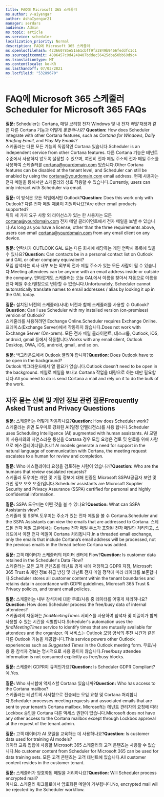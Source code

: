 ```yaml
---
title: FAQ에 Microsoft 365 스케줄러
ms.author: v-aiyengar
author: AshaIyengar21
manager: serdars
audience: Admin
ms.topic: article
ms.service: scheduler
localization_priority: Normal
description: FAQ에 Microsoft 365 스케줄러
ms.openlocfilehash: 423660785e51a61cbff9fa2849b9466feddfc1c1
ms.sourcegitcommit: 4886457c0d4248407bddec56425dba50bb60d9c4
ms.translationtype: MT
ms.contentlocale: ko-KR
ms.lasthandoff: 07/03/2021
ms.locfileid: "53289670"
---
```

# <a name="scheduler-for-microsoft-365-faqs"></a><span data-ttu-id="e2846-103">FAQ에 Microsoft 365 스케줄러</span><span class="sxs-lookup"><span data-stu-id="e2846-103">Scheduler for Microsoft 365 FAQs</span></span>

<span data-ttu-id="e2846-104">**질문:** Scheduler는 Cortana, 매일 브리핑 전자 Windows 및 내 전자 *메일* 재생과 같은 다른 Cortana 기능과 어떻게 *통합하나요?* </span><span class="sxs-lookup"><span data-stu-id="e2846-104">**Question:** How does Scheduler integrate with other Cortana features, such as *Cortana for Windows*, *Daily Briefing Email*, and *Play My Emails*?</span></span></br>
<span data-ttu-id="e2846-105">스케줄러는 다른 모든 기능의 독립적인 Cortana 있습니다.</span><span class="sxs-lookup"><span data-stu-id="e2846-105">Scheduler is an independent service from other Cortana features.</span></span> <span data-ttu-id="e2846-106">다른 Cortana 기능은 테넌트 수준에서 사용하지 않도록 설정할 수 있으며, 여전히 전자 메일 주소의 전자 메일 주소를 사용하여 스케줄러를 cortana@yourdomain.com 있습니다.</span><span class="sxs-lookup"><span data-stu-id="e2846-106">Other Cortana features can be disabled at the tenant level, and Scheduler can still be enabled by using the cortana@yourdomain.com email address.</span></span> <span data-ttu-id="e2846-107">현재 사용자는 전자 메일을 통해서만 스케줄러와 상호 작용할 수 있습니다.</span><span class="sxs-lookup"><span data-stu-id="e2846-107">Currently, users can only interact with Scheduler via email.</span></span>

<span data-ttu-id="e2846-108">**질문:** 이 방식은 모든 작업에서만 Outlook?</span><span class="sxs-lookup"><span data-stu-id="e2846-108">**Question:** Does this work only with Outlook?</span></span> <span data-ttu-id="e2846-109">다른 전자 메일 제품이 지원하나요?</span><span class="sxs-lookup"><span data-stu-id="e2846-109">Are other email products supported?</span></span></br>
<span data-ttu-id="e2846-110">위의 세 가지 요구 사항 외 라이선스가 있는 한 사용자는 모든 cortana@yourdomain.com 전자 메일 클라이언트에서 전자 메일을 보낼 수 있습니다.</span><span class="sxs-lookup"><span data-stu-id="e2846-110">As long as you have a license, other than the three requirements above, users can email cortana@yourdomain.com from any email client on any device.</span></span>

<span data-ttu-id="e2846-111">**질문:** 연락처가 OUTLOOK GAL 또는 다른 회사에 해당하는 개인 연락처 목록에 있을 수 있나요?</span><span class="sxs-lookup"><span data-stu-id="e2846-111">**Question:** Can contacts be in a personal contact list on Outlook and GAL or other company equivalent?</span></span></br>
<span data-ttu-id="e2846-112">모임 참석자는 회사 내부 또는 외부의 전자 메일 주소가 있는 모든 사람이 될 수 있습니다.</span><span class="sxs-lookup"><span data-stu-id="e2846-112">Meeting attendees can be anyone with an email address inside or outside the company.</span></span> <span data-ttu-id="e2846-113">안타깝게도 스케줄러는 오늘 GAL에서 이름을 찾아서 자동으로 이름을 전자 메일 주소/별칭으로 변환할 수 없습니다.</span><span class="sxs-lookup"><span data-stu-id="e2846-113">Unfortunately, Scheduler cannot automatically translate names to email addresses / alias by looking it up in the GAL today.</span></span>

<span data-ttu-id="e2846-114">**질문:** 설치된 버전의 스케줄러(사내) 버전과 함께 스케줄러를 사용할 수 Outlook?</span><span class="sxs-lookup"><span data-stu-id="e2846-114">**Question:** Can I use Scheduler with my installed version (on-premises) version of Outlook?</span></span></br>
<span data-ttu-id="e2846-115">스케줄러를 사용하려면 Exchange Online.</span><span class="sxs-lookup"><span data-stu-id="e2846-115">Scheduler requires Exchange Online.</span></span> <span data-ttu-id="e2846-116">프레미스(Exchange Server)에서 작동하지 않습니다.</span><span class="sxs-lookup"><span data-stu-id="e2846-116">Does not work with Exchange Server (On-prem).</span></span> <span data-ttu-id="e2846-117">모든 전자 메일 클라이언트, 데스크톱, Outlook, iOS, android, gmail 등에서 작동합니다.</span><span class="sxs-lookup"><span data-stu-id="e2846-117">Works with any email client, Outlook Desktop, OWA, iOS, android, gmail, and so on.</span></span>

<span data-ttu-id="e2846-118">**질문:** 백그라운드에서 Outlook 열려야 합니까?</span><span class="sxs-lookup"><span data-stu-id="e2846-118">**Question:** Does Outlook have to be open in the background?</span></span></br>
<span data-ttu-id="e2846-119">Outlook 백그라운드에서 열 필요가 없습니다.</span><span class="sxs-lookup"><span data-stu-id="e2846-119">Outlook doesn't need to be open in the background.</span></span> <span data-ttu-id="e2846-120">메일로 메일을 보내고 Cortana 작업을 대량으로 하는 데만 필요합니다.</span><span class="sxs-lookup"><span data-stu-id="e2846-120">All you need to do is send Cortana a mail and rely on it to do the bulk of the work.</span></span>

## <a name="frequently-asked-trust-and-privacy-questions"></a><span data-ttu-id="e2846-121">자주 묻는 신뢰 및 개인 정보 관련 질문</span><span class="sxs-lookup"><span data-stu-id="e2846-121">Frequently Asked Trust and Privacy Questions</span></span>

<span data-ttu-id="e2846-122">**질문:** 스케줄러는 어떻게 작동하나요?</span><span class="sxs-lookup"><span data-stu-id="e2846-122">**Question:** How does Scheduler work?</span></span></br>
<span data-ttu-id="e2846-123">스케줄러는 휴먼 도우미로 강화된 AI(일정 인텔리전스)를 사용 합니다.</span><span class="sxs-lookup"><span data-stu-id="e2846-123">Scheduler uses Scheduling Intelligence (AI) augmented with human assistants.</span></span> <span data-ttu-id="e2846-124">AI 모델이 사용자와의 자연스러운 통신을 Cortana 경우 모임 요청은 검토 및 완료를 위해 사람으로 에스컬레이터됩니다.</span><span class="sxs-lookup"><span data-stu-id="e2846-124">If AI models generate a need for support in the natural language of communication with Cortana, the meeting request escalates to a human for review and completion.</span></span>

<span data-ttu-id="e2846-125">**질문:** Who 에스컬레이터 요청을 검토하는 사람이 있습니까?</span><span class="sxs-lookup"><span data-stu-id="e2846-125">**Question:** Who are the humans that review escalated requests?</span></span> </br>
<span data-ttu-id="e2846-126">스케줄러 도우미는 개인 및 기밀 정보에 대해 인증된 Microsoft SSPA(공급자 보안 및 개인 정보 보호 보증)입니다.</span><span class="sxs-lookup"><span data-stu-id="e2846-126">Scheduler assistants are Microsoft Supplier Security and Privacy Assurance (SSPA) certified for personal and highly confidential information.</span></span>

<span data-ttu-id="e2846-127">**질문:** SSPA 도우미는 어떤 것을 볼 수 있나요?</span><span class="sxs-lookup"><span data-stu-id="e2846-127">**Question:** What can SSPA Assistants view?</span></span></br>
<span data-ttu-id="e2846-128">스케줄러 및 SSPA 도우미는 주소가 있는 전자 메일을 볼 수 Cortana.</span><span class="sxs-lookup"><span data-stu-id="e2846-128">Scheduler and the SSPA Assistants can view  the emails that are addressed to Cortana.</span></span> <span data-ttu-id="e2846-129">스레드된 전자 메일 교환에서는 Cortana 전자 메일 주소가 포함된 전자 메일만 처리되고, 스레드에서 이전 전자 메일이 Cortana 처리됩니다.</span><span class="sxs-lookup"><span data-stu-id="e2846-129">In a threaded email exchange, only the emails that include Cortana’s email address will be processed, not the previous emails in the thread before Cortana was added.</span></span>

<span data-ttu-id="e2846-130">**질문:** 고객 데이터가 스케줄러의 데이터 센터에 Flow?</span><span class="sxs-lookup"><span data-stu-id="e2846-130">**Question:** Is customer data retained in the Scheduler's Data Flow?</span></span> </br>
<span data-ttu-id="e2846-131">스케줄러는 모든 고객 콘텐츠를 테넌트 경계 내에 저장하고 GDPR 지침, Microsoft 365 Trust & 개인 정보 취급 방침 및 테넌트 전자 메일 정책에 따라 데이터를 보존합니다.</span><span class="sxs-lookup"><span data-stu-id="e2846-131">Scheduler stores all customer content within the tenant boundaries and retains data in accordance with GDPR guidelines, Microsoft 365 Trust & Privacy policies, and tenant email policies.</span></span>

<span data-ttu-id="e2846-132">**질문:** 스케줄러는 내부 참석자에 대한 무료/사용 중 데이터를 어떻게 처리하나요?</span><span class="sxs-lookup"><span data-stu-id="e2846-132">**Question:** How does Scheduler process the free/busy data of internal attendees?</span></span> </br>
<span data-ttu-id="e2846-133">스케줄러의 자동화는 *findMeetingTimes* 서비스를 사용하여 참석자 및 이끌이가 함께 사용할 수 있는 시간을 식별합니다.</span><span class="sxs-lookup"><span data-stu-id="e2846-133">Scheduler's automation uses the *findMeetingTimes* service to identify times that are mutually available for attendees and the organizer.</span></span> <span data-ttu-id="e2846-134">이 서비스는 Outlook 모임 양식의  추천 시간과 같은 다른 Outlook 기능을 제공합니다.</span><span class="sxs-lookup"><span data-stu-id="e2846-134">This service powers other Outlook experiences such as *Suggested Times* in the Outlook meeting form.</span></span> <span data-ttu-id="e2846-135">무료/사용 중 참석자 정보는 명시적으로 사용 중이지 않습니다.</span><span class="sxs-lookup"><span data-stu-id="e2846-135">Free/busy attendee information is not consumed explicitly as free/busy blocks.</span></span>

<span data-ttu-id="e2846-136">**질문:** 스케줄러 GDPR이 규격인가요?</span><span class="sxs-lookup"><span data-stu-id="e2846-136">**Question:** Is Scheduler GDPR Compliant?</span></span> </br>
<span data-ttu-id="e2846-137">예.</span><span class="sxs-lookup"><span data-stu-id="e2846-137">Yes.</span></span>

<span data-ttu-id="e2846-138">**질문:** Who 사서함에 액세스할 Cortana 있습니까?</span><span class="sxs-lookup"><span data-stu-id="e2846-138">**Question:** Who has access to the Cortana mailbox?</span></span> </br>
<span data-ttu-id="e2846-139">스케줄러는 테넌트의 사서함으로 전송되는 모임 요청 및 Cortana 처리합니다.</span><span class="sxs-lookup"><span data-stu-id="e2846-139">Scheduler processes meeting requests and associated emails that are sent to your tenant’s Cortana mailbox.</span></span> <span data-ttu-id="e2846-140">Microsoft는 테넌트 관리자의 요청에 따라 Lockbox 승인을 Cortana 다른 액세스 권한이 없습니다.</span><span class="sxs-lookup"><span data-stu-id="e2846-140">Microsoft does not have any other access to the Cortana mailbox except through Lockbox approval at the request of the tenant admin.</span></span>

<span data-ttu-id="e2846-141">**질문:** 고객 데이터가 AI 모델을 교육하는 데 사용하나요?</span><span class="sxs-lookup"><span data-stu-id="e2846-141">**Question:** Is customer data used for training AI models?</span></span></br>
<span data-ttu-id="e2846-142">데이터 교육 집합에 사용할 Microsoft 365 스케줄러의 고객 콘텐츠는 사용할 수 없습니다.</span><span class="sxs-lookup"><span data-stu-id="e2846-142">No customer content from Scheduler for Microsoft 365 can be used for data training sets.</span></span> <span data-ttu-id="e2846-143">모든 고객 콘텐츠는 고객 테넌트에 있습니다.</span><span class="sxs-lookup"><span data-stu-id="e2846-143">All customer content resides in the customer tenant.</span></span>

<span data-ttu-id="e2846-144">**질문:** 스케줄러가 암호화된 메일을 처리하나요?</span><span class="sxs-lookup"><span data-stu-id="e2846-144">**Question:** Will Scheduler process encrypted mail?</span></span></br>
<span data-ttu-id="e2846-145">아니요. 스케줄러 워크플로에서 암호화된 메일이 거부됩니다.</span><span class="sxs-lookup"><span data-stu-id="e2846-145">No, encrypted mail will be rejected by the Scheduler workflow.</span></span>
